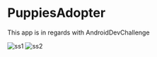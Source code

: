 # PuppiesAdopter

This app is in regards with AndroidDevChallenge

![ss1](https://user-images.githubusercontent.com/37874000/109550718-a8a69e00-7af5-11eb-8951-f36f53020202.jpg)
![ss2](https://user-images.githubusercontent.com/37874000/109550735-ad6b5200-7af5-11eb-9184-08c87382601d.jpg)
